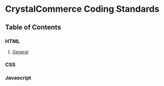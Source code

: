 # CrystalCommerce Coding Standards

## <a name='TOC'>Table of Contents</a>

### HTML
  1. [General](#general)



### CSS


### Javascript
